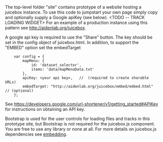 The top-level folder "site" contains  prototype of a website hosting a juicebox instance.
To use this code to jumpstart your own page simply copy and optionally
supply a Google apiKey (see below).  <TODO -- TRACK LOADING WIDGET> For an example of a production instance using
this pattern see http://aidenlab.org/juicebox.

A google api key is required to use the "Share" button. The key should be set in the config object of juicebox.html.
In addition, to support the "EMBED" option set the embedTarget

        var config = {
            mapMenu: {
                id: 'dataset_selector',
                items: 'data/mapMenuData.txt'
            },
            apiKey: <your api key>,   //  (required to create sharable URLs)
            embedTarget: "http://aidenlab.org/juicebox/embed/embed.html"   // (optional)
        };

See https://developers.google.com/url-shortener/v1/getting_started#APIKey  for instructions on obtaining an API key.

Bootstrap is used for the user controls for loading files and tracks in this prototype site, but Bootstrap is not required
for the juicebox.js component.  You are free to use any library or none at all.   For more details on
juicebox.js dependencies see [embedding](embedding).
